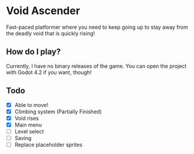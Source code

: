 # Void Ascender
Fast-paced platformer where you need to keep going up to stay away from the deadly void that is quickly rising!

## How do I play?
Currently, I have no binary releases of the game. You can open the project with Godot 4.2 if you want, though!

## Todo
- [x] Able to move!
- [x] Climbing system (Partially Finished)
- [x] Void rises
- [x] Main menu
- [ ] Level select
- [ ] Saving
- [ ] Replace placeholder sprites
